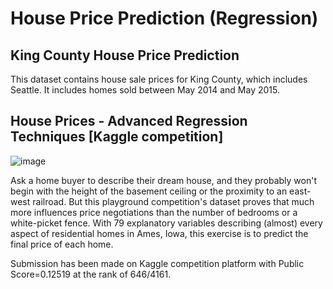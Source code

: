 # House Price Prediction (Regression)

## King County House Price Prediction
This dataset contains house sale prices for King County, which includes Seattle. It includes homes sold between May 2014 and May 2015.

## House Prices - Advanced Regression Techniques [Kaggle competition]

![image](https://user-images.githubusercontent.com/6497242/165991462-381e40ca-5a11-4864-b986-6997c9326ac4.png)

Ask a home buyer to describe their dream house, and they probably won't begin with the height of the basement ceiling or the proximity to an east-west railroad. But this playground competition's dataset proves that much more influences price negotiations than the number of bedrooms or a white-picket fence. With 79 explanatory variables describing (almost) every aspect of residential homes in Ames, Iowa, this exercise is to predict the final price of each home. 

Submission has been made on Kaggle competition platform with Public Score=0.12519 at the rank of 646/4161.
